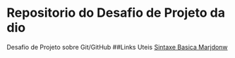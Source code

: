 # Repositorio do Desafio de Projeto da dio
Desafio de Projeto sobre Git/GitHub
##Links Uteis
[Sintaxe Basica Marjdonw ](https://docs.pipz.com/central-de-ajuda/learning-center/guia-basico-de-markdown#open)
